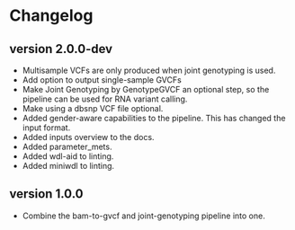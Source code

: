 Changelog
==========

<!--

Newest changes should be on top.

This document is user facing. Please word the changes in such a way
that users understand how the changes affect the new version.
-->
version 2.0.0-dev
-----------------
+ Multisample VCFs are only produced when joint genotyping is used.
+ Add option to output single-sample GVCFs
+ Make Joint Genotyping by GenotypeGVCF an optional step, so the pipeline can 
  be used for RNA variant calling.
+ Make using a dbsnp VCF file optional.
+ Added gender-aware capabilities to the pipeline. This has changed the input
  format.
+ Added inputs overview to the docs.
+ Added parameter_mets.
+ Added wdl-aid to linting.
+ Added miniwdl to linting.

version 1.0.0
---------------------------
+ Combine the bam-to-gvcf and joint-genotyping pipeline into one.
